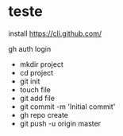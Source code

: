 # teste

install https://cli.github.com/

gh auth login


* mkdir project
* cd project
* git init
* touch file
* git add file
* git commit -m 'Initial commit'
* gh repo create
* git push -u origin master